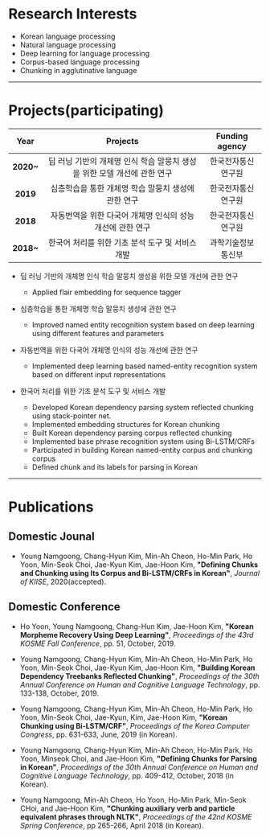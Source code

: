 # Research Interests
* Korean language processing
* Natural language processing
* Deep learning for language processing
* Corpus-based language processing
* Chunking in agglutinative language

***
# Projects(participating)

|  <center>Year</center> |  <center>Projects</center> |  <center>Funding agency</center> |
|:--------:|:--------:|:--------:|
|**2020~**| <center>딥 러닝 기반의 개체명 인식 학습 말뭉치 생성을 위한 모델 개선에 관한 연구</center> | <center>한국전자통신연구원</center>|
|**2019** | <center>심층학습을 통한 개체명 학습 말뭉치 생성에 관한 연구</center> |<center>한국전자통신연구원</center>|
|**2018** | <center>자동번역을 위한 다국어 개체명 인식의 성능 개선에 관한 연구</center> |<center>한국전자통신연구원</center>|
|**2018~** | <center>한국어 처리를 위한 기초 분석 도구 및 서비스 개발</center> |<center>과학기술정보통신부</center>|



* 딥 러닝 기반의 개체명 인식 학습 말뭉치 생성을 위한 모델 개선에 관한 연구
  -	Applied flair embedding for sequence tagger
  
* 심층학습을 통한 개체명 학습 말뭉치 생성에 관한 연구
  -	Improved named entity recognition system based on deep learning using different features and parameters

* 자동번역을 위한 다국어 개체명 인식의 성능 개선에 관한 연구
  -	Implemented deep learning based named-entity recognition system based on different input representations

* 한국어 처리를 위한 기초 분석 도구 및 서비스 개발
  -	Developed Korean dependency parsing system reflected chunking using stack-pointer net.
  -	Implemented embedding structures for Korean chunking
  -	Built Korean dependency parsing corpus reflected chunking
  -	Implemented base phrase recognition system using Bi-LSTM/CRFs
  -	Participated in building Korean named-entity corpus and chunking corpus
  -	Defined chunk and its labels for parsing in Korean



***
# Publications

## Domestic Jounal
* Young Namgoong, Chang-Hyun Kim, Min-Ah Cheon, Ho-Min Park, Ho Yoon, Min-Seok Choi, Jae-Kyun Kim, Jae-Hoon Kim, **"Defining Chunks and Chunking using Its Corpus and Bi-LSTM/CRFs in Korean"**, *Journal of KIISE*, 2020(accepted). 

## Domestic Conference
* Ho Yoon, Young Namgoong, Chang-Hun Kim, Jae-Hoon Kim, **"Korean Morpheme Recovery Using Deep Learning"**, *Proceedings of the 43rd KOSME Fall Conference*, pp. 51, October, 2019. 

* Young Namgoong, Chang-Hyun Kim, Min-Ah Cheon, Ho-Min Park, Ho Yoon, Min-Seok Choi, Jae-Kyun Kim, Jae-Hoon Kim, **"Building Korean Dependency Treebanks Reflected Chunking"**, *Proceedings of the 30th Annual Conference on Human and Cognitive Language Technology*, pp. 133-138, October, 2019. 

* Young Namgoong, Chang-Hyun Kim, Min-Ah Cheon, Ho-Min Park, Ho Yoon, Min-Seok Choi, Jae-Kyun, Kim, Jae-Hoon Kim, **"Korean Chunking using Bi-LSTM/CRF"**, *Proceedings of the Korea Computer Congress*, pp. 631-633, June, 2019 (in Korean).

* Young Namgoong, Chang-Hyun Kim, Min-Ah Cheon, Ho-Min Park, Ho Yoon, Minseok Choi, and Jae-Hoon Kim, **"Defining Chunks for Parsing in Korean"**, *Proceedings of the 30th Annual Conference on Human and Cognitive Language Technology*, pp. 409-412, October, 2018 (in Korean).

* Young Namgoong, Min-Ah Cheon,  Ho Yoon, Ho-Min Park,  Min-Seok CHoi, and Jae-Hoon Kim, **"Chunking auxiliary verb and particle equivalent phrases through NLTK"**,  *Proceedings of the 42nd KOSME Spring Conference*, pp 265-266, April 2018 (in Korean).

